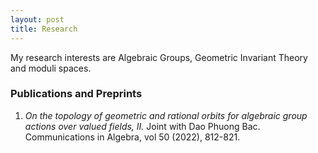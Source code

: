 ```yaml
---
layout: post
title: Research
---
```

<p style="text-align: left">
My research interests are Algebraic Groups, Geometric Invariant Theory and moduli spaces.
</p>

### Publications and Preprints

<ol reversed>
  <li><em>On the topology of geometric and rational orbits for algebraic group actions over valued fields, II.</em> Joint with Dao Phuong Bac. Communications in Algebra, vol 50 (2022), 812-821.</li>
</ol>

